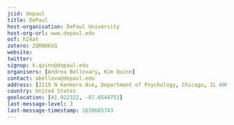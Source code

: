 ```yaml
---
jcid: depaul
title: DePaul
host-organisation: DePaul University
host-org-url: www.depaul.edu
osf: h24at
zotero: 2QRNU6SG
website: 
twitter: 
signup: k.quinn@depaul.edu
organisers: [Andrea Bellovary, Kim Quinn]
contact: abellova@depaul.edu
address: [2219 N Kenmore Ave, Department of Psychology, Chicago, IL 60614]
country: United States
geolocation: [41.922322, -87.6544751]
last-message-level: 3
last-message-timestamp: 1639665743
---
```



